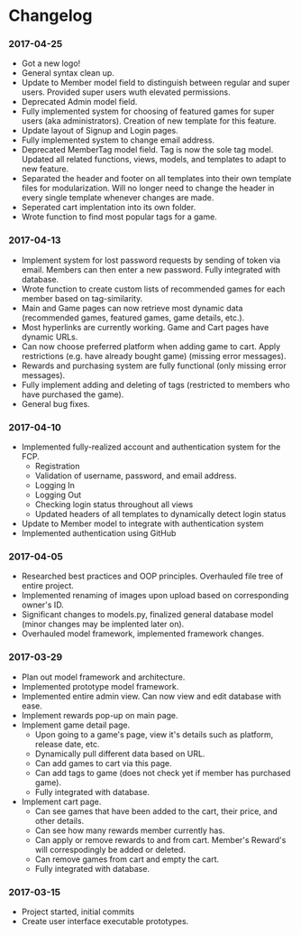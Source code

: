 # Changelog

### 2017-04-25
 - Got a new logo!
 - General syntax clean up.
 - Update to Member model field to distinguish between regular and super users. Provided super users wuth elevated permissions.
 - Deprecated Admin model field.
 - Fully implemented system for choosing of featured games for super users (aka administrators). Creation of new template for this feature.
 - Update layout of Signup and Login pages.
 - Fully implemented system to change email address.
 - Deprecated MemberTag model field. Tag is now the sole tag model. Updated all related functions, views, models, and templates to adapt to new feature.
 - Separated the header and footer on all templates into their own template files for modularization. Will no longer need to change the header in every single template whenever changes are made.
 - Seperated cart implentation into its own folder.
 - Wrote function to find most popular tags for a game.


### 2017-04-13
 - Implement system for lost password requests by sending of token via email. Members can then enter a new password. Fully integrated with database.
 - Wrote function to create custom lists of recommended games for each member based on tag-similarity.
 - Main and Game pages can now retrieve most dynamic data (recommended games, featured games, game details, etc.).
 - Most hyperlinks are currently working. Game and Cart pages have dynamic URLs.
 - Can now choose preferred platform when adding game to cart. Apply restrictions (e.g. have already bought game) (missing error messages).
 - Rewards and purchasing system are fully functional (only missing error messages).
 - Fully implement adding and deleting of tags (restricted to members who have purchased the game).
 - General bug fixes.


### 2017-04-10
 - Implemented fully-realized account and authentication system for the FCP.
     - Registration
     - Validation of username, password, and email address.
     - Logging In
     - Logging Out
     - Checking login status throughout all views
     - Updated headers of all templates to dynamically detect login status
 - Update to Member model to integrate with authentication system
 - Implemented authentication using GitHub


### 2017-04-05
 - Researched best practices and OOP principles. Overhauled file tree of entire project.
 - Implemented renaming of images upon upload based on corresponding owner's ID.
 - Significant changes to models.py, finalized general database model (minor changes may be implented later on).
 - Overhauled model framework, implemented framework changes.


### 2017-03-29
 - Plan out model framework and architecture.
 - Implemented prototype model framework.
 - Implemented entire admin view. Can now view and edit database with ease.
 - Implement rewards pop-up on main page.
 - Implement game detail page.
     - Upon going to a game's page, view it's details such as platform, release date, etc.
     - Dynamically pull different data based on URL.
     - Can add games to cart via this page.
     - Can add tags to game (does not check yet if member has purchased game).
     - Fully integrated with database.
 - Implement cart page.
     - Can see games that have been added to the cart, their price, and other details.
     - Can see how many rewards member currently has.
     - Can apply or remove rewards to and from cart. Member's Reward's will correspodingly be added or deleted.
     - Can remove games from cart and empty the cart.
     - Fully integrated with database.

### 2017-03-15
 - Project started, initial commits
 - Create user interface executable prototypes.
